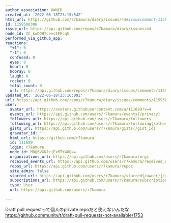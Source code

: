 ```yaml
---
author_association: OWNER
created_at: '2022-06-18T23:15:54Z'
html_url: https://github.com/r7kamura/diary/issues/44#issuecomment-1159580306
id: 1159580306
issue_url: https://api.github.com/repos/r7kamura/diary/issues/44
node_id: IC_kwDOHTcevs5FHcqS
performed_via_github_app: 
reactions:
  "+1": 0
  "-1": 0
  confused: 0
  eyes: 0
  heart: 0
  hooray: 0
  laugh: 0
  rocket: 0
  total_count: 0
  url: https://api.github.com/repos/r7kamura/diary/issues/comments/1159580306/reactions
updated_at: '2022-06-18T23:16:09Z'
url: https://api.github.com/repos/r7kamura/diary/issues/comments/1159580306
user:
  avatar_url: https://avatars.githubusercontent.com/u/111689?v=4
  events_url: https://api.github.com/users/r7kamura/events{/privacy}
  followers_url: https://api.github.com/users/r7kamura/followers
  following_url: https://api.github.com/users/r7kamura/following{/other_user}
  gists_url: https://api.github.com/users/r7kamura/gists{/gist_id}
  gravatar_id: ''
  html_url: https://github.com/r7kamura
  id: 111689
  login: r7kamura
  node_id: MDQ6VXNlcjExMTY4OQ==
  organizations_url: https://api.github.com/users/r7kamura/orgs
  received_events_url: https://api.github.com/users/r7kamura/received_events
  repos_url: https://api.github.com/users/r7kamura/repos
  site_admin: false
  starred_url: https://api.github.com/users/r7kamura/starred{/owner}{/repo}
  subscriptions_url: https://api.github.com/users/r7kamura/subscriptions
  type: User
  url: https://api.github.com/users/r7kamura

---
```

Draft pull requestって個人のprivate repoだと使えないんだな
https://github.community/t/draft-pull-requests-not-available/1753